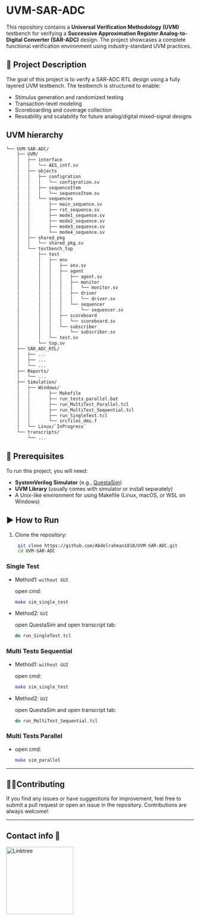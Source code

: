 # UVM-SAR-ADC

This repository contains a **Universal Verification Methodology (UVM)** testbench for verifying a **Successive Approximation Register Analog-to-Digital Converter (SAR-ADC)** design. The project showcases a complete functional verification environment using industry-standard UVM practices.

## 🧪 Project Description

The goal of this project is to verify a SAR-ADC RTL design using a fully layered UVM testbench. The testbench is structured to enable:

- Stimulus generation and randomized testing
- Transaction-level modeling
- Scoreboarding and coverage collection
- Reusability and scalability for future analog/digital mixed-signal designs

##  UVM hierarchy

```sh
└── UVM-SAR-ADC/
    ├── UVM/
    │   ├── interface
    │   │   └── AES_intf.sv
    │   ├── objects
    │   │   ├── configration
    │   │   │   └── configration.sv
    │   │   ├── sequenceItem
    │   │   │   └── sequenceItem.sv
    │   │   └── sequences
    │   │       ├── main_sequence.sv
    │   │       ├── rst_sequence.sv
    │   │       ├── mode1_sequence.sv
    │   │       ├── mode2_sequence.sv
    │   │       ├── mode3_sequence.sv
    │   │       └── mode4_sequence.sv
    │   ├── shared_pkg
    │   │   └── shared_pkg.sv
    │   └── testbench_top
    │       ├── test
    │       │   ├── env
    │       │   │   ├── env.sv
    │       │   │   ├── agent
    │       │   │   │   ├── agent.sv
    │       │   │   │   ├── monitor
    │       │   │   │   │   └── monitor.sv
    │       │   │   │   ├── driver
    │       │   │   │   │   └── driver.sv
    │       │   │   │   └── sequencer
    │       │   │   │       └── sequencer.sv
    │       │   │   ├── scoreboard
    │       │   │   │   └── scoreboard.sv
    │       │   │   └── subscriber
    │       │   │       └── subscriber.sv
    │       │   └── test.sv
    │       └── top.sv
    ├── SAR_ADC_RTL/
    │   ├── ...
    │   ├── ...
    │   └── ...
    ├── Reports/
    │   └── ...
    ├── Simulation/
    │   ├── Windows/
    │   │       ├── Makefile
    │   │       ├── run_tests_parallel.bat
    │   │       ├── run_MultiTest_Parallel.tcl
    │   │       ├── run_MultiTest_Sequential.tcl
    │   │       ├── run_SingleTest.tcl
    │   │       └── srcfiles_dms.f
    │   └── Linux/`InProgress`
    └── transcripts/
        └── ...
```



## 🔧 Prerequisites

To run this project, you will need:

- **SystemVerilog Simulator** (e.g., [QuestaSim](https://eda.sw.siemens.com/en-US/ic/questa/))
- **UVM Library** (usually comes with simulator or install separately)
- A Unix-like environment for using Makefile (Linux, macOS, or WSL on Windows)

## ▶️ How to Run

1. Clone the repository:
   ```bash
    git clone https://github.com/Abdelrahman1810/UVM-SAR-ADC.git
    cd UVM-SAR-ADC
    ```

### Single Test
- Method1: `without GUI`

    open cmd:
   ```bash
   make sim_single_test
    ```
- Method2: `GUI` 

    open QuestaSim and open transcript tab:
   ```bash
   do run_SingleTest.tcl
    ```

### Multi Tests Sequential
- Method1: `without GUI`

    open cmd:
   ```bash
   make sim_single_test
    ```
- Method2: `GUI`

    open QuestaSim and open transcript tab:
    ```bash
    do run_MultiTest_Sequential.tcl
    ```

### Multi Tests Parallel
-   open cmd:
    ```bash
    make sim_parallel
    ```


---

## 🧑‍💻Contributing
If you find any issues or have suggestions for improvement, feel free to submit a pull request or open an issue in the repository. Contributions are always welcome!

---

## Contact info 💜
<a href="https://linktr.ee/A_Hassanen" target="_blank">
  <img align="left" alt="Linktree" width="180px" src="https://app.ashbyhq.com/api/images/org-theme-wordmark/b3f78683-a307-4014-b236-373f18850e2c/d54b020a-ff53-455a-9d52-c90c0f4f2081.png" />
</a> 
<br>
<br>